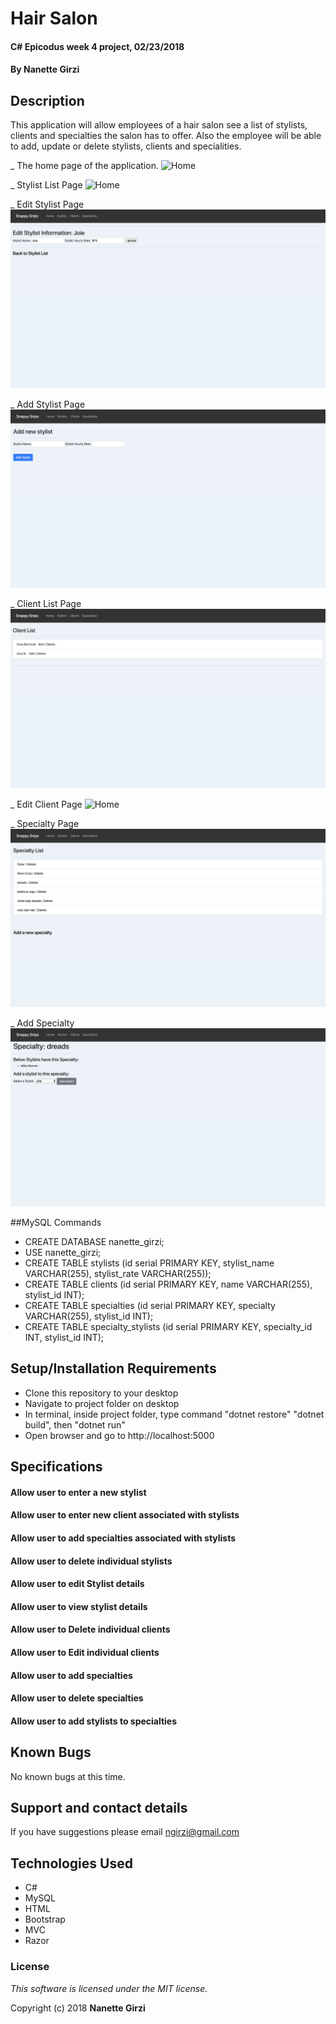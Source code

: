# Hair Salon

#### C# Epicodus week 4 project, 02/23/2018

#### By **Nanette Girzi**

## Description

This application will allow employees of a hair salon see a list of stylists, clients and specialties the salon has to offer. Also the employee will be able to add, update or delete stylists, clients and specialities.

_ The home page of the application.
![Home](img/home.png)

_ Stylist List Page
![Home](mg/stylistlist.png)

_ Edit Stylist Page
![Home](img/editstylist.png)

_ Add Stylist Page
![Home](img/addstylist.png)

_ Client List Page
![Home](img/clientlist.png)

_ Edit Client Page
![Home](mg/editclient.png)

_ Specialty Page
![Home](img/specialty.png)

_ Add Specialty
![Home](img/addspecialty.png)




##MySQL Commands

- CREATE DATABASE nanette_girzi;
- USE nanette_girzi;
- CREATE TABLE stylists (id serial PRIMARY KEY, stylist_name VARCHAR(255), stylist_rate VARCHAR(255));
- CREATE TABLE clients (id serial PRIMARY KEY, name VARCHAR(255), stylist_id INT);
- CREATE TABLE specialties (id serial PRIMARY KEY, specialty VARCHAR(255), stylist_id INT);
- CREATE TABLE specialty_stylists (id serial PRIMARY KEY, specialty_id INT, stylist_id INT);



## Setup/Installation Requirements

* Clone this repository to your desktop
* Navigate to project folder on desktop
* In terminal, inside project folder, type command "dotnet restore" "dotnet build", then "dotnet run"
* Open browser and go to http://localhost:5000

## Specifications

#### Allow user to enter a new stylist
#### Allow user to enter new client associated with stylists
#### Allow user to add specialties associated with stylists
#### Allow user to delete individual stylists
#### Allow user to edit Stylist details
#### Allow user to view stylist details
#### Allow user to Delete individual clients
#### Allow user to Edit individual clients
#### Allow  user to add specialties
#### Allow user to delete specialties
#### Allow user to add stylists to specialties


## Known Bugs

No known bugs at this time.

## Support and contact details

If you have suggestions please email ngirzi@gmail.com

## Technologies Used

* C#
* MySQL
* HTML
* Bootstrap
* MVC  
* Razor

### License

*This software is licensed under the MIT license.*

Copyright (c) 2018 **Nanette Girzi**
